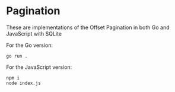 # Pagination

These are implementations of the Offset Pagination in both Go and JavaScript with SQLite

For the Go version:
```
go run .
```

For the JavaScript version:
```
npm i
node index.js
```
